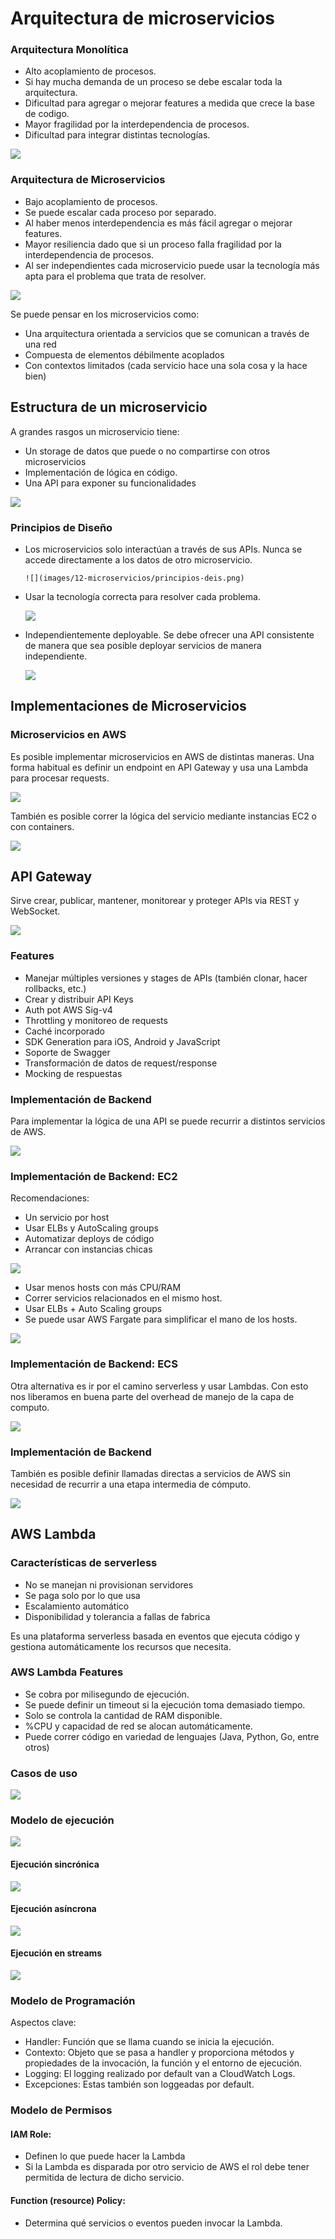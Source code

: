 # Arquitectura de microservicios

### Arquitectura Monolítica

- Alto acoplamiento de procesos.
- Si hay mucha demanda de un proceso se debe escalar toda la arquitectura.
- Dificultad para agregar o mejorar features a medida que crece la base de
  codigo.
- Mayor fragilidad por la interdependencia de procesos.
- Dificultad para integrar distintas tecnologías.

![](images/12-microservicios/monolith.png)

### Arquitectura de Microservicios

- Bajo acoplamiento de procesos.
- Se puede escalar cada proceso por separado.
- Al haber menos interdependencia es más fácil agregar o mejorar features.
- Mayor resiliencia dado que si un proceso falla fragilidad por la
  interdependencia de procesos.
- Al ser independientes cada microservicio puede usar la tecnología más apta
  para el problema que trata de resolver.

![](images/12-microservicios/microservices.png)

Se puede pensar en los microservicios como:

- Una arquitectura orientada a servicios que se comunican a través de una red
- Compuesta de elementos débilmente acoplados
- Con contextos limitados (cada servicio hace una sola cosa y la hace bien)

## Estructura de un microservicio

A grandes rasgos un microservicio tiene:

- Un storage de datos que puede o no compartirse con otros microservicios
- Implementación de lógica en código.
- Una API para exponer su funcionalidades

![](images/12-microservicios/estructura-micros.png)

### Principios de Diseño

- Los microservicios solo interactúan a través de sus APIs. Nunca se accede
  directamente a los datos de otro microservicio.

      ![](images/12-microservicios/principios-deis.png)

- Usar la tecnología correcta para resolver cada problema.

  ![](images/12-microservicios/diseno-2.png)

- Independientemente deployable. Se debe ofrecer una API consistente de manera
  que sea posible deployar servicios de manera independiente.

  ![](images/12-microservicios/diseno-3.png)

## Implementaciones de Microservicios

### Microservicios en AWS

Es posible implementar microservicios en AWS de distintas maneras. Una forma
habitual es definir un endpoint en API Gateway y usa una Lambda para procesar
requests.

![](images/12-microservicios/micro-aws.png)

También es posible correr la lógica del servicio mediante instancias EC2 o con
containers.

![](images/12-microservicios/micro-aws-2.png)

## API Gateway

Sirve crear, publicar, mantener, monitorear y proteger APIs via REST y
WebSocket.

![](images/12-microservicios/api-gateway.png)

### Features

- Manejar múltiples versiones y stages de APIs (también clonar, hacer rollbacks,
  etc.)
- Crear y distribuir API Keys
- Auth pot AWS Sig-v4
- Throttling y monitoreo de requests
- Caché incorporado
- SDK Generation para iOS, Android y JavaScript
- Soporte de Swagger
- Transformación de datos de request/response
- Mocking de respuestas

### Implementación de Backend

Para implementar la lógica de una API se puede recurrir a distintos servicios de
AWS.

![](images/12-microservicios/backend.png)

### Implementación de Backend: EC2

Recomendaciones:

- Un servicio por host
- Usar ELBs y AutoScaling groups
- Automatizar deploys de código
- Arrancar con instancias chicas

![](images/12-microservicios/ec22.png)

- Usar menos hosts con más CPU/RAM
- Correr servicios relacionados en el mismo host.
- Usar ELBs + Auto Scaling groups
- Se puede usar AWS Fargate para simplificar el mano de los hosts.

![](images/12-microservicios/ec2-2.png)

### Implementación de Backend: ECS

Otra alternativa es ir por el camino serverless y usar Lambdas. Con esto nos
liberamos en buena parte del overhead de manejo de la capa de computo.

![](images/12-microservicios/ecs.png)

### Implementación de Backend

También es posible definir llamadas directas a servicios de AWS sin necesidad de
recurrir a una etapa intermedia de cómputo.

![](images/12-microservicios/backend-impl.png)

## AWS Lambda

### Características de serverless

- No se manejan ni provisionan servidores
- Se paga solo por lo que usa
- Escalamiento automático
- Disponibilidad y tolerancia a fallas de fabrica

Es una plataforma serverless basada en eventos que ejecuta código y gestiona
automáticamente los recursos que necesita.

### AWS Lambda Features

- Se cobra por milisegundo de ejecución.
- Se puede definir un timeout si la ejecución toma demasiado tiempo.
- Solo se controla la cantidad de RAM disponible.
- %CPU y capacidad de red se alocan automáticamente.
- Puede correr código en variedad de lenguajes (Java, Python, Go, entre otros)

### Casos de uso

![](images/12-microservicios/lambda-uso.png)

### Modelo de ejecución

![](images/12-microservicios/lambda-ejecucion.png)

#### Ejecución sincrónica

![](images/12-microservicios/sincronica.png)

#### Ejecución asíncrona

![](images/12-microservicios/asincrona.png)

#### Ejecución en streams

![](images/12-microservicios/streams.png)

### Modelo de Programación

Aspectos clave:

- Handler: Función que se llama cuando se inicia la ejecución.
- Contexto: Objeto que se pasa a handler y proporciona métodos y propiedades de
  la invocación, la función y el entorno de ejecución.
- Logging: El logging realizado por default van a CloudWatch Logs.
- Excepciones: Estas también son loggeadas por default.

### Modelo de Permisos

#### IAM Role:

- Definen lo que puede hacer la Lambda
- Si la Lambda es disparada por otro servicio de AWS el rol debe tener permitida
  de lectura de dicho servicio.

#### Function (resource) Policy:

- Determina qué servicios o eventos pueden invocar la Lambda.
